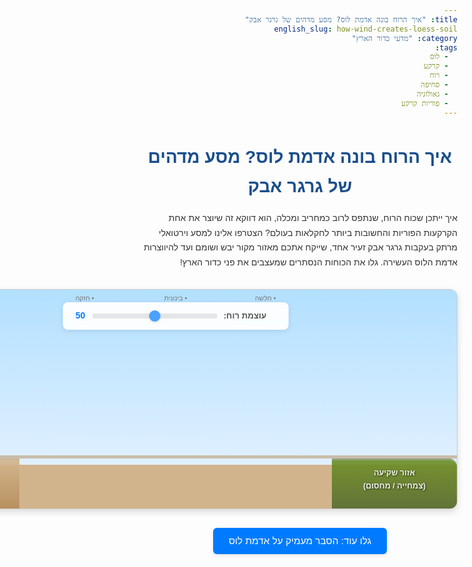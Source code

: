 ```yaml
---
title: "איך הרוח בונה אדמת לוס? מסע מדהים של גרגר אבק"
english_slug: how-wind-creates-loess-soil
category: "מדעי כדור הארץ"
tags:
  - לוס
  - קרקע
  - רוח
  - סחיפה
  - גאולוגיה
  - פוריות קרקע
---
```

<h1>איך הרוח בונה אדמת לוס? מסע מדהים של גרגר אבק</h1>
<p>איך ייתכן שכוח הרוח, שנתפס לרוב כמחריב ומכלה, הוא דווקא זה שיוצר את אחת הקרקעות הפוריות והחשובות ביותר לחקלאות בעולם? הצטרפו אלינו למסע וירטואלי מרתק בעקבות גרגר אבק זעיר אחד, שייקח אתכם מאזור מקור יבש ושומם ועד להיווצרות אדמת הלוס העשירה. גלו את הכוחות הנסתרים שמעצבים את פני כדור הארץ!</p>

<div id="simulation-container" aria-label="סימולציית יצירת אדמת לוס על ידי רוח">
    <div id="source-area" class="area" aria-label="אזור מקור לגרגירים: מדבר או אפיק נהר יבש">אזור מקור<br>(מדבר / אפיק יבש)</div>
    <div id="deposition-area" class="area" aria-label="אזור שקיעת גרגירים: צמחייה או מחסום">אזור שקיעה<br>(צמחייה / מחסום)</div>
    <div id="ground-line"></div> <!-- Added for visual ground -->
    <div id="particles-container" aria-hidden="true"></div>
    <div id="wind-control">
        <label for="wind-speed">עוצמת רוח:</label>
        <input type="range" id="wind-speed" min="0" max="100" value="50" aria-label="בקר עוצמת רוח">
        <span id="wind-value">50</span>
        <div id="wind-indicator">
             <span id="wind-low" class="wind-level">חלשה</span>
             <span id="wind-medium" class="wind-level">בינונית</span>
             <span id="wind-high" class="wind-level">חזקה</span>
        </div>
    </div>
</div>

<style>
/* כללי גופן ובסיס */
body {
    font-family: 'Arial', sans-serif;
    line-height: 1.7;
    color: #333;
    direction: rtl; /* Hebrew support */
    text-align: right; /* Hebrew support */
}

h1, h2, h3 {
    color: #1a4e8b; /* Deep blue */
    text-align: center;
    margin-bottom: 15px;
}

p {
    margin-bottom: 1em;
}

/* סגנון הסימולציה */
#simulation-container {
    width: 900px; /* Wider for better visual flow */
    height: 350px; /* Taller */
    border: 1px solid #ccc;
    position: relative;
    overflow: hidden;
    background: linear-gradient(to bottom, #b2e0ff 0%, #e0f0ff 80%, #d2b48c 80%, #d2b48c 100%); /* Sky and ground gradient */
    margin: 30px auto;
    border-radius: 12px; /* More rounded corners */
    box-shadow: 0 4px 12px rgba(0,0,0,0.15); /* Softer, larger shadow */
    perspective: 1000px; /* For potential 3D effects if needed, good practice */
}

#ground-line {
    position: absolute;
    bottom: 80px; /* Aligned with the top of the area divs */
    left: 0;
    width: 100%;
    height: 5px; /* Visual ground line */
    background-color: rgba(180, 140, 90, 0.5); /* Ground color hint */
    z-index: 1; /* Below particles */
}


.area {
    position: absolute;
    bottom: 0; /* Position at the very bottom */
    width: 200px; /* Adjusted width */
    height: 80px; /* Fixed height from the bottom */
    color: rgba(255, 255, 255, 0.9); /* White with slight transparency */
    text-align: center;
    padding-top: 10px;
    box-sizing: border-box;
    font-size: 0.9em;
    font-weight: bold;
    text-shadow: 1px 1px 3px rgba(0,0,0,0.6); /* Stronger shadow for readability */
    z-index: 2; /* Above ground line */
    border-top: 3px solid rgba(255,255,255,0.3); /* Subtle top border */
}

#source-area {
    left: 0;
    background: linear-gradient(to bottom, rgba(210, 180, 140, 0.9) 0%, rgba(180, 140, 90, 0.9) 100%); /* Sandy/dry gradient */
    border-bottom-right-radius: 0; /* Sharp bottom edge */
    border-top-left-radius: 12px; /* Match container */
}

#deposition-area {
    right: 0;
    background: linear-gradient(to bottom, rgba(107, 142, 35, 0.9) 0%, rgba(85, 107, 47, 0.9) 100%); /* Green/earthy gradient */
    border-bottom-left-radius: 0; /* Sharp bottom edge */
    border-top-right-radius: 12px; /* Match container */
}

#particles-container {
    position: absolute;
    top: 0;
    left: 0;
    width: 100%;
    height: 100%;
    pointer-events: none; /* Don't interfere with controls */
    z-index: 5; /* Above areas and ground */
}

.silt-particle {
    position: absolute;
    width: 3px; /* Particle size */
    height: 3px;
    background-color: #c0b283; /* Loess color */
    border-radius: 50%;
    opacity: 0.9; /* Slightly less opaque */
    transform: translate(-50%, -50%); /* Center the particle */
    transition: opacity 0.5s ease-out; /* Smooth fade out on removal */
    will-change: transform, opacity; /* Optimize animation */
}

.silt-particle.deposited {
    background-color: #a09468; /* Slightly darker when deposited */
    opacity: 1;
    transition: none; /* No opacity transition after depositing */
}

/* סגנון בקר הרוח */
#wind-control {
    position: absolute;
    top: 20px; /* Positioned near the top */
    left: 50%;
    transform: translateX(-50%);
    background-color: rgba(255, 255, 255, 0.95); /* More opaque white */
    padding: 10px 20px;
    border-radius: 8px; /* More rounded */
    z-index: 10;
    display: flex;
    align-items: center;
    box-shadow: 0 2px 8px rgba(0,0,0,0.1);
}

#wind-control label {
    margin-right: 15px; /* More spacing */
    font-weight: bold;
    color: #555;
    font-size: 0.95em;
}

#wind-control input[type="range"] {
    width: 200px; /* Wider slider */
    margin-right: 10px;
    -webkit-appearance: none; /* Remove default slider style */
    appearance: none;
    height: 8px;
    background: #ddd;
    outline: none;
    opacity: 0.7;
    transition: opacity .2s;
    border-radius: 5px;
}

#wind-control input[type="range"]:hover {
    opacity: 1;
}

#wind-control input[type="range"]::-webkit-slider-thumb {
    -webkit-appearance: none;
    appearance: none;
    width: 18px;
    height: 18px;
    background: #007bff;
    cursor: pointer;
    border-radius: 50%;
    box-shadow: 0 1px 4px rgba(0,0,0,0.2);
}

#wind-control input[type="range"]::-moz-range-thumb {
    width: 18px;
    height: 18px;
    background: #007bff;
    cursor: pointer;
    border-radius: 50%;
    box-shadow: 0 1px 4px rgba(0,0,0,0.2);
}

#wind-value {
    font-weight: bold;
    color: #007bff;
    min-width: 25px; /* Ensure consistent width */
    text-align: left;
}

#wind-indicator {
    display: flex;
    position: absolute;
    top: -15px; /* Position above slider */
    width: calc(100% - 40px); /* Match slider width roughly */
    left: 20px; /* Align with padding */
    justify-content: space-between;
    font-size: 0.75em;
    color: #777;
}

.wind-level:before {
    content: '•'; /* Dot indicator */
    margin-left: 3px;
}
#wind-low { text-align: right; }
#wind-medium { text-align: center; transform: translateX(-50%); left: 50%; position: absolute; }
#wind-high { text-align: left; }


/* סגנון הסבר נוסף */
#explanation {
    border-top: 1px solid #eee;
    margin-top: 30px;
    padding: 20px;
    background-color: #f9f9f9;
    border-radius: 8px;
    line-height: 1.8; /* Increased line height */
    color: #444;
    box-shadow: 0 2px 8px rgba(0,0,0,0.08);
    /* Smooth transition for display toggle */
    opacity: 0;
    visibility: hidden;
    transition: opacity 0.5s ease-out, visibility 0.5s ease-out;
}

#explanation.visible {
    opacity: 1;
    visibility: visible;
}

#explanation h2 {
    color: #0056b3;
    margin-bottom: 15px;
    padding-bottom: 5px;
    border-bottom: 2px solid #007bff; /* Underline effect */
    display: inline-block; /* Shrink border to text width */
}
#explanation h3 {
    color: #0069d9; /* Slightly lighter blue */
    margin-top: 20px;
    margin-bottom: 10px;
}

#explanation p {
    margin-bottom: 15px;
}

#explanation ul {
    margin-top: 10px;
    margin-bottom: 15px;
    padding-right: 25px; /* Indent list */
}

#explanation li {
    margin-bottom: 8px; /* More space between list items */
    list-style-type: disc;
    line-height: 1.6;
}

/* סגנון כפתור הצג/הסתר */
button#toggle-explanation {
    display: block;
    margin: 30px auto 20px auto; /* More space */
    padding: 12px 25px; /* Larger button */
    cursor: pointer;
    border: none;
    background-color: #007bff;
    color: white;
    border-radius: 6px; /* More rounded */
    font-size: 1.1em;
    transition: background-color 0.3s ease, transform 0.1s ease; /* Smooth hover & press effect */
    box-shadow: 0 2px 6px rgba(0,0,0,0.1);
}

button#toggle-explanation:hover {
    background-color: #0056b3;
}

button#toggle-explanation:active {
     transform: scale(0.98); /* Slight press effect */
     box-shadow: 0 1px 3px rgba(0,0,0,0.1);
}

/* הוספת אנימציה עדינה לרקע או אלמנטים? קצת יותר מורכב ב-CSS בלבד עם מבנה נתון */
/* נסתמך על אנימציות חלקיקים ב-JS */

</style>

<button id="toggle-explanation">גלו עוד: הסבר מעמיק על אדמת לוס</button>

<div id="explanation" style="display: none;"> <!-- JS will manage class for transition -->
    <h2>המסע המופלא של הלוס: מהמקור ועד לשדה החקלאי</h2>
    <h3>מהו לוס ולמה הוא כה מיוחד?</h3>
    <p>לוס (Loess) הוא סוג קרקע ייחודי, המורכב ברובו מגרגירי סילט עדינים (0.002-0.05 מ"מ). חשבו עליו כעל אבק דק במיוחד! הרכבו עשיר במינרלים חיוניים כמו קוורץ, פלדספטים וקרבונטים (סידן). מה שהופך את הלוס לפורה כל כך הוא לא רק הרכבו, אלא גם מבנהו: הוא נקבובי ומאוורר, מאפשר למים לחלחל ביעילות ועם זאת שומר על לחות זמינה לשורשי הצמחים. הוא גם נוח לעיבוד - יתרון אדיר לחקלאים!</p>
    <h3>היכן נולדים גרגרי הלוס? סיפורי מקור</h3>
    <p>גרגרי הסילט הזעירים שמרכיבים את הלוס אינם נוצרים יש מאין. הם תוצר של כוחות טבע אדירים המפוררים סלעים למרכיביהם הדקים. מקורותיהם העיקריים הם:</p>
    <ul>
        <li><strong>שאריות עידן הקרח:</strong> בתקופות קרח, יריעות קרח ענקיות פעלו כמטחנות ענק, שחקו סלעים ויצרו כמויות עצומות של "קמח סלעים" מכל הגדלים. כשהקרחונים נסוגו, נחשפו משקעים אלו, והרוח סחפה מהם את החלקיקים הקלים ביותר - הסילט.</li>
        <li><strong>לידות במדבר:</strong> במדבריות, שינויי טמפרטורה קיצוניים ותהליכי בליה פיזית מפוררים סלעים. הרוח המדברית החזקה אוספת את החול והסילט שנוצרו ומסיעה אותם.</li>
        <li><strong>מזכרות מנהרות ואגמים:</strong> משקעי סילט מצטברים בקרקעית נהרות ואגמים. כאשר מקורות מים אלו מתייבשים או משנים את מסלולם, נחשפים משקעים עדינים אלו לרוח.</li>
    </ul>
    <h3>ריקוד הרוח: איך גרגרי סילט עפים רחוק?</h3>
    <p>הרוח מסיעה חלקיקי קרקע בשלוש דרכים עיקריות, התלויות בגודל החלקיק ובעוצמת הרוח:</p>
    <ul>
        <li><strong>התגלגלות (Creep):</strong> החלקיקים הכבדים ביותר (כמו חול גס) פשוט מתגלגלים על פני השטח.</li>
        <li><strong>טלטול (Saltation):</strong> חלקיקים בגודל חול קופצים ומנתרים באוויר למרחקים קצרים, מונעים על ידי הרוח או פגיעות של חלקיקים אחרים.</li>
        <li><strong>רחף (Suspension):</strong> וזה המנגנון החשוב ביותר עבור לוס! חלקיקי סילט וחרסית, שהם קלים במיוחד, נישאים באוויר בתוך זרמי הרוח, ממש כמו אבק. הם יכולים להישאר מרחפים במשך שעות ואף ימים ולעבור כך מאות ואלפי קילומטרים ממקורם הראשוני, גם בעוצמות רוח שאינן קיצוניות.</li>
    </ul>
    <p>ככל שהרוח חזקה יותר, כך היא יכולה להרים חלקיקים גדולים יותר ולהסיע אותם רחוק יותר.</p>
    <h3>סוף המסע: איפה עוצרת הרוח את הלוס?</h3>
    <p>לאחר מסע ארוך באוויר, גרגרי הסילט שוקעים כאשר כוח הרוח נחלש מספיק כדי שלא יוכל להחזיקם יותר ברחף. זה קורה לרוב כשהרוח נתקלת במכשולים שמאטים אותה:</p>
    <ul>
        <li><strong>מחסומי צמחייה:</strong> יערות, שיחים סבוכים או אפילו שדות עשב גבוה פועלים כמסנני רוח טבעיים. כשהרוח חודרת לתוך צמחייה, מהירותה יורדת בחדות, וגרגרי הלוס נושרים מזרם האוויר ומצטברים למרגלות הצמחייה או בתוכה.</li>
        <li><strong>שינויים טופוגרפיים:</strong> גבעות, רכסים או אפילו שיפועים עדינים יכולים לגרום לרוח להאט את מהירותה בצד הפונה לרוח, מה שמעודד שקיעה.</li>
        <li><strong>היחלשות טבעית:</strong> ככל שהרוח מתרחקת ממקור עוצמתי (למשל, שקע ברומטרי), היא נחלשת בהדרגה, מה שמוביל לשקיעה איטית ומפוזרת יותר לאורך הדרך.</li>
    </ul>
    <p>הצטברות הדרגתית של גרגירי סילט אלו, שכבה אחר שכבה, במשך אלפי שנים, בונה בסופו של דבר את מרבצי הלוס העבים והפוריים שאנו מוצאים היום.</p>
    <h3>לוס בישראל ובעולם: קרקע של חיים</h3>
    <p>אדמות לוס מכסות שטחים עצומים על פני כדור הארץ, ולרוב מהוות בסיס לחקלאות ענפה. מישורי הלוס העצומים בסין (שכמה מטרים מהם בנויים מהאבק שהגיע ממדבר גובי), ה"קורנבלט" (חגורת התירס) הפורה של אמריקה הצפונית, מישורים במרכז אירופה - כולם בנויים על לוס. בישראל, הנגב הצפוני והמערבי מכוסים בשכבת לוס עבה, שמקורה בעיקר באבק שהגיע במשך אלפי שנים ממדבריות סיני וצפון אפריקה, ובלוס שהגיע בדרך הים והרוח מערוצי הנילוס. הלוס בנגב, למרות תנאי האקלים היבשים, הוא הבסיס לחקלאות מדברית משגשגת.</p>
</div>

<script>
document.addEventListener('DOMContentLoaded', () => {
    const simulationContainer = document.getElementById('simulation-container');
    const particlesContainer = document.getElementById('particles-container');
    const windSpeedControl = document.getElementById('wind-speed');
    const windValueSpan = document.getElementById('wind-value');
    const sourceArea = document.getElementById('source-area');
    const depositionArea = document.getElementById('deposition-area');
    const groundLine = document.getElementById('ground-line'); // Get the ground line element
    const explanationDiv = document.getElementById('explanation');
    const toggleButton = document.getElementById('toggle-explanation');

    const simWidth = simulationContainer.clientWidth;
    const simHeight = simulationContainer.clientHeight;
    const sourceWidth = sourceArea.clientWidth;
    const sourceAreaBottom = simHeight - sourceArea.clientHeight; // Y coordinate of source area top
    const depoStart = depositionArea.offsetLeft;
    const depoEnd = depoStart + depositionArea.clientWidth;
    const groundY = groundLine.offsetTop; // Y coordinate of the ground line

    let particles = [];
    const maxParticles = 400; // Increased particle limit
    const baseSpawnRate = 1.5; // Increased base spawn rate
    const particleSize = 3; // Match CSS

    let windSpeed = parseInt(windSpeedControl.value, 10);

    // Update wind speed display and value
    const updateWindSpeed = () => {
        windSpeed = parseInt(windSpeedControl.value, 10);
        windValueSpan.textContent = windSpeed;
    };

    // Create a single particle
    const createParticle = () => {
        if (particles.length >= maxParticles || windSpeed < 5) { // Minimum wind to spawn
            return;
        }

        const particleElement = document.createElement('div');
        particleElement.classList.add('silt-particle');

        // Spawn position within source area, very close to the 'ground'
        // Added some randomness to the initial Y position near the ground
        const startX = Math.random() * sourceWidth;
        const startY = groundY - (Math.random() * 10 + 1); // Spawn just above the ground line in source area

        particleElement.style.left = startX + 'px';
        particleElement.style.top = startY + 'px';

        particlesContainer.appendChild(particleElement);

        particles.push({
            element: particleElement,
            x: startX,
            y: startY,
            // Initial velocity - mostly horizontal, slight upward kick
            velocity: {
                 x: (windSpeed / 100) * 0.5 + Math.random() * 0.2, // Base horizontal speed
                 y: - (windSpeed / 100) * 0.1 - Math.random() * 0.1 // Slight initial upward velocity
            },
            isDeposited: false,
            // Store initial position for potential ground interaction if needed (not implementing complex bounce here)
            // initialY: startY
        });
    };

    // Physics constants (simplified)
    const gravity = 0.05; // Pulls particles down
    const airResistanceFactor = 0.005; // Slows particles down
    const turbulenceFactor = 0.1; // Randomness in movement

    // Update particle positions
    const updateParticles = (deltaTime) => {
        const dt = deltaTime / 16; // Normalize movement speed to 60fps

        particles.forEach(particle => {
            if (particle.isDeposited) {
                 // Deposited particles don't move
                 return;
            }

            // Apply gravity
            particle.velocity.y += gravity * dt;

            // Apply wind force (mostly horizontal acceleration)
            const windForceX = (windSpeed / 100) * 0.8 * dt; // Stronger horizontal push
            particle.velocity.x += windForceX;

             // Apply air resistance (opposes velocity)
             const speed = Math.sqrt(particle.velocity.x * particle.velocity.x + particle.velocity.y * particle.velocity.y);
             if (speed > 0.01) {
                 const resistanceX = -particle.velocity.x / speed * airResistanceFactor * dt;
                 const resistanceY = -particle.velocity.y / speed * airResistanceFactor * dt;
                 particle.velocity.x += resistanceX;
                 particle.velocity.y += resistanceY;
             }


            // Apply turbulence (random fluctuations, stronger with more wind)
            if (windSpeed > 10) {
                 particle.velocity.x += (Math.random() - 0.5) * (windSpeed / 100) * turbulenceFactor * dt;
                 particle.velocity.y += (Math.random() - 0.5) * (windSpeed / 100) * turbulenceFactor * dt;
            }


            // Update position based on velocity
            particle.x += particle.velocity.x * dt;
            particle.y += particle.velocity.y * dt;

            // Clamp vertical position to prevent going too high (simulated ceiling)
             particle.y = Math.max(10, particle.y); // Don't go above 10px from top


            // Check for deposition within deposition area (y >= groundY)
            if (particle.x >= depoStart && particle.x <= depoEnd && particle.y >= groundY - particleSize/2) {
                 particle.isDeposited = true;
                 particle.element.classList.add('deposited');
                 // Snap to ground Y position and slightly randomize X within deposition area to look like accumulation
                 particle.y = groundY - particleSize/2;
                 // Optional: Adjust X slightly for visual layering if many particles deposit on the same X
                 // For simplicity, keep current X or randomize slightly
                 // particle.x = Math.max(depoStart, Math.min(depoEnd - particleSize, particle.x + (Math.random() - 0.5) * 5)); // Adjust X slightly
                 particle.element.style.zIndex = 4; // Put deposited below active particles

                 // Stop updating this particle in future frames (will filter it out below)

            } else if (particle.y >= groundY - particleSize/2 && particle.x < depoStart) {
                // Particle hit the ground in the source area BEFORE deposition area - simulate staying there or a small bounce/roll
                // For simplicity, let's just stop horizontal movement or make it very slow
                particle.velocity.x *= 0.1; // Drastically reduce horizontal speed
                particle.velocity.y = -particle.velocity.y * 0.3; // Small bounce
                particle.y = groundY - particleSize/2; // Reset to ground level
                 if (windSpeed < 20) { // If wind is low, particles stay put
                     particle.velocity.x = 0;
                     particle.velocity.y = 0;
                 }
            }


            // Update element position
            particle.element.style.left = particle.x + 'px';
            particle.element.style.top = particle.y + 'px';

        });

        // Filter out particles that went off screen or are deposited
        particles = particles.filter(particle => {
            // Remove if off-screen to the right
            const isOffScreenRight = particle.x > simWidth + 10;
            // Remove if deposited (already handled visual class, just filter from active list)
            const isAlreadyDeposited = particle.isDeposited;

            if (isOffScreenRight) {
                 particle.element.remove(); // Remove from DOM
            }
            // Keep deposited particles in DOM but not in the 'active' particles array for updates
            if(isAlreadyDeposited) {
                // The element is kept, but the object is removed from the 'particles' array for next frame's update loop
                return true; // Keep in array for this frame, filtered next frame
            }


            return !isOffScreenRight; // Keep particle if it's not off-screen and not deposited
        });

         // Important: Rebuild particles array *after* filtering, keeping only those that remain active
         // Need a better way to manage deposited vs active. Let's keep deposited in a separate array or just filter the main one and rely on isDeposited flag.
         // Let's refactor: keep *all* particles in the array, but update *only* those !isDeposited. Filter out only when off-screen.
         particles = particles.filter(particle => {
             const isOffScreenRight = particle.x > simWidth + 10;
             if (isOffScreenRight) {
                 particle.element.remove();
             }
             return !isOffScreenRight; // Keep particle if it's not off-screen
         });

         // Now update positions only for non-deposited particles
         // (The loop above should be re-run or logic changed to iterate over all, update only non-deposited)
         // Let's stick to the previous filter logic for now as it's simpler to manage the list size, just ensure deposited ones are handled.
         // The current filter removes off-screen AND implicitly relies on the isDeposited flag to stop updates in the loop. This seems functional.

    };

    // Animation loop
    let lastTime = 0;
    const gameLoop = (currentTime) => {
        if (!lastTime) lastTime = currentTime;
        const deltaTime = currentTime - lastTime; // Time elapsed since last frame

        // Spawn particles based on wind speed and time
        // Higher wind means more particles lifted
        const spawnRate = (windSpeed / 100) * baseSpawnRate * (windSpeed > 10 ? 1 : 0); // Only spawn if wind > 10
        const particlesToSpawn = Math.floor(spawnRate * (deltaTime / 16)); // Adjust based on wind and delta time

        for (let i = 0; i < particlesToSpawn; i++) {
             createParticle();
        }


        updateParticles(deltaTime);

        lastTime = currentTime;
        requestAnimationFrame(gameLoop);
    };

    // Toggle explanation visibility with transition
    const toggleExplanation = () => {
        const isHidden = explanationDiv.classList.contains('visible') === false;
        if (isHidden) {
            explanationDiv.style.display = 'block'; // Show before animating opacity
            // Use a small timeout to allow display:block to apply before transition
            setTimeout(() => {
                explanationDiv.classList.add('visible');
            }, 10); // A 10ms timeout is often enough
            toggleButton.textContent = 'הסתר הסבר נוסף';
        } else {
            explanationDiv.classList.remove('visible');
            // Wait for transition to finish before hiding completely
            explanationDiv.addEventListener('transitionend', function handler() {
                explanationDiv.style.display = 'none';
                explanationDiv.removeEventListener('transitionend', handler);
            });
            toggleButton.textContent = 'גלו עוד: הסבר מעמיק על אדמת לוס';
        }
    };


    // Event listeners
    windSpeedControl.addEventListener('input', updateWindSpeed);
    toggleButton.addEventListener('click', toggleExplanation);

    // Initial setup
    updateWindSpeed(); // Set initial wind speed and display
    gameLoop(0); // Start the animation loop

    // Improve visual indication of wind level on the slider
    windSpeedControl.addEventListener('input', () => {
        const value = parseInt(windSpeedControl.value, 10);
        const max = parseInt(windSpeedControl.max, 10);
        const min = parseInt(windSpeedControl.min, 10);
        const range = max - min;
        const percentage = (value - min) / range;

        const low = document.getElementById('wind-low');
        const medium = document.getElementById('wind-medium');
        const high = document.getElementById('wind-high');

        // Remove active class from all
        low.style.color = '#777';
        medium.style.color = '#777';
        high.style.color = '#777';
        low.style.fontWeight = 'normal';
        medium.style.fontWeight = 'normal';
        high.style.fontWeight = 'normal';

        // Highlight current level
        if (percentage < 0.33) {
            low.style.color = '#007bff';
            low.style.fontWeight = 'bold';
        } else if (percentage < 0.66) {
            medium.style.color = '#007bff';
             medium.style.fontWeight = 'bold';
        } else {
            high.style.color = '#007bff';
             high.style.fontWeight = 'bold';
        }
    });

    // Initial highlight
     windSpeedControl.dispatchEvent(new Event('input'));

});
</script>